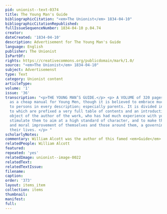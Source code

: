 ```yaml
---
pid: unionist--text-0374
title: The Young Man's Guide
bibliographicCitation: "<em>The Unionist</em> 1834-04-10"
bibliographicCitationRepublished: 
fullIssueSequenceNumber: 1834-04-10 p.04.74
creator: 
dateCreated: '1834-04-10'
description: Advertisement for The Young Man's Guide
language: English
publisher: The Unionist
IsPartOf: 
rights: https://creativecommons.org/publicdomain/mark/1.0/
source: "<em>The Unionist</em> 1834-04-10"
subject: Advertisemenst
type: Text
category: Unionist content
articleType: 
volume: '1'
issue: '36'
transcription: "<p>THE YOUNG MAN’S GUIDE.</p> <p> A VOLUME of 320 pages, designed
  as a cheap manual for Young Men, though it is believed to embrace much useful information
  to persons in every description; especially parents. It is divided into seven chapters;
  to which are prefixed a very full table of contents and an introduction. The great
  object of the author of the work, who has had much experience with youth, is to
  stimulate them to aim at a high standard of character, and to make the mental, social,
  and moral improvement of themselves and those around them, a governing purpose of
  their lives. </p> "
scholarlyNotes: 
commentary: William Alcott was the author of this famed <em>Guide</em>
relatedPeople: William Alcott
featured: 
repeated: 'yes'
relatedImage: unionist--image-0022
relatedText: 
relatedTextIssue: 
filename: 
caption: 
order: '373'
layout: items_item
collection: items
thumbnail: 
manifest: 
full: 
---
```

